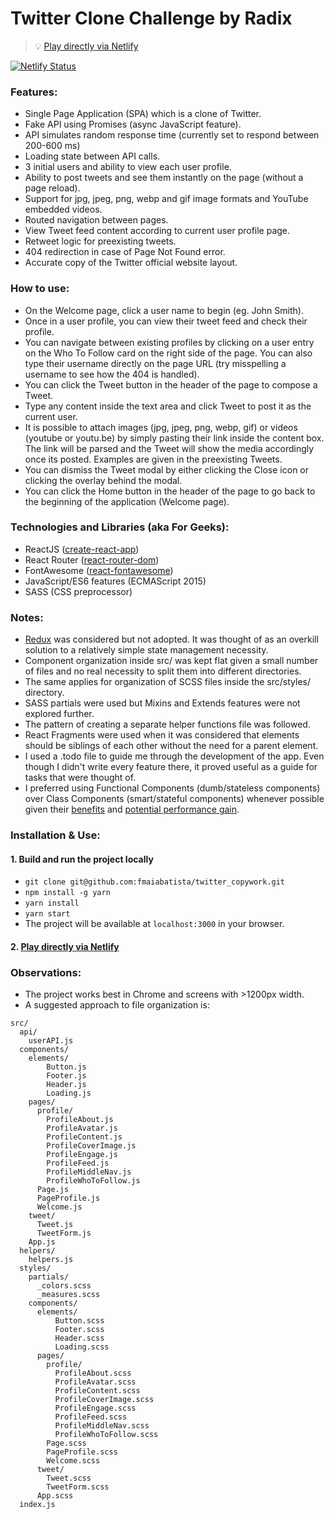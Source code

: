 # Twitter Clone Challenge by Radix

> 💡 [Play directly via Netlify](https://twitter-copywork.netlify.app/)

[![Netlify Status](https://api.netlify.com/api/v1/badges/4cba9a47-8d2a-4c85-891c-ffda82fb9952/deploy-status)](https://app.netlify.com/sites/twitter-copywork/deploys)

### Features:

- Single Page Application (SPA) which is a clone of Twitter.
- Fake API using Promises (async JavaScript feature).
- API simulates random response time (currently set to respond between 200-600 ms)
- Loading state between API calls.
- 3 initial users and ability to view each user profile.
- Ability to post tweets and see them instantly on the page (without a page reload).
- Support for jpg, jpeg, png, webp and gif image formats and YouTube embedded videos.
- Routed navigation between pages.
- View Tweet feed content according to current user profile page.
- Retweet logic for preexisting tweets.
- 404 redirection in case of Page Not Found error.
- Accurate copy of the Twitter official website layout.

### How to use:

- On the Welcome page, click a user name to begin (eg. John Smith).
- Once in a user profile, you can view their tweet feed and check their profile.
- You can navigate between existing profiles by clicking on a user entry on the Who To Follow card on the right side of the page. You can also type their username directly on the page URL (try misspelling a username to see how the 404 is handled).
- You can click the Tweet button in the header of the page to compose a Tweet.
- Type any content inside the text area and click Tweet to post it as the current user.
- It is possible to attach images (jpg, jpeg, png, webp, gif) or videos (youtube or youtu.be) by simply pasting their link inside the content box. The link will be parsed and the Tweet will show the media accordingly once its posted. Examples are given in the preexisting Tweets.
- You can dismiss the Tweet modal by either clicking the Close icon or clicking the overlay behind the modal.
- You can click the Home button in the header of the page to go back to the beginning of the application (Welcome page).

### Technologies and Libraries (aka For Geeks):

- ReactJS ([create-react-app](https://github.com/facebook/create-react-app))
- React Router ([react-router-dom](https://reacttraining.com/react-router/web/guides/quick-start))
- FontAwesome ([react-fontawesome](https://github.com/FortAwesome/react-fontawesome))
- JavaScript/ES6 features (ECMAScript 2015)
- SASS (CSS preprocessor)

### Notes:

- [Redux](https://github.com/reduxjs/redux) was considered but not adopted. It was thought of as an overkill solution to a relatively simple state management necessity.
- Component organization inside src/ was kept flat given a small number of files and no real necessity to split them into different directories.
- The same applies for organization of SCSS files inside the src/styles/ directory.
- SASS partials were used but Mixins and Extends features were not explored further.
- The pattern of creating a separate helper functions file was followed.
- React Fragments were used when it was considered that elements should be siblings of each other without the need for a parent element.
- I used a .todo file to guide me through the development of the app. Even though I didn't write every feature there, it proved useful as a guide for tasks that were thought of.
- I preferred using Functional Components (dumb/stateless components) over Class Components (smart/stateful components) whenever possible given their [benefits](https://programmingwithmosh.com/react/react-functional-components/) and [potential performance gain](https://reactjs.org/blog/2015/10/07/react-v0.14.html#stateless-function-components).

### Installation & Use:

#### 1. Build and run the project locally

- ```git clone git@github.com:fmaiabatista/twitter_copywork.git```
- ```npm install -g yarn```
- ```yarn install```
- ```yarn start```
- The project will be available at ```localhost:3000``` in your browser.

#### 2. [Play directly via Netlify](https://twitter-copywork.netlify.app/)

### Observations:

- The project works best in Chrome and screens with >1200px width.
- A suggested approach to file organization is:
```
src/
  api/
    userAPI.js
  components/
    elements/
        Button.js
        Footer.js
        Header.js
        Loading.js
    pages/
      profile/
        ProfileAbout.js
        ProfileAvatar.js
        ProfileContent.js
        ProfileCoverImage.js
        ProfileEngage.js
        ProfileFeed.js
        ProfileMiddleNav.js
        ProfileWhoToFollow.js
      Page.js
      PageProfile.js
      Welcome.js
    tweet/
      Tweet.js
      TweetForm.js
    App.js
  helpers/
    helpers.js
  styles/
    partials/
      _colors.scss
      _measures.scss
    components/
      elements/
          Button.scss
          Footer.scss
          Header.scss
          Loading.scss
      pages/
        profile/
          ProfileAbout.scss
          ProfileAvatar.scss
          ProfileContent.scss
          ProfileCoverImage.scss
          ProfileEngage.scss
          ProfileFeed.scss
          ProfileMiddleNav.scss
          ProfileWhoToFollow.scss
        Page.scss
        PageProfile.scss
        Welcome.scss
      tweet/
        Tweet.scss
        TweetForm.scss
      App.scss
  index.js
```
